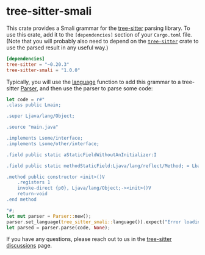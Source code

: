 # tree-sitter-smali

This crate provides a Smali grammar for the [tree-sitter][] parsing library. To
use this crate, add it to the `[dependencies]` section of your `Cargo.toml`
file. (Note that you will probably also need to depend on the
[`tree-sitter`][tree-sitter crate] crate to use the parsed result in any useful
way.)

```toml
[dependencies]
tree-sitter = "~0.20.3"
tree-sitter-smali = "1.0.0"
```

Typically, you will use the [language][language func] function to add this
grammar to a tree-sitter [Parser][], and then use the parser to parse some code:

```rust
let code = r#"
.class public Lmain;

.super Ljava/lang/Object;

.source "main.java"

.implements Lsome/interface;
.implements Lsome/other/interface;

.field public static aStaticFieldWithoutAnInitializer:I

.field public static methodStaticField:Ljava/lang/reflect/Method; = Lbaksmali/test/class;->testMethod(ILjava/lang/String;)Ljava/lang/String;

.method public constructor <init>()V
    .registers 1
    invoke-direct {p0}, Ljava/lang/Object;-><init>()V
    return-void
.end method

"#;
let mut parser = Parser::new();
parser.set_language(tree_sitter_smali::language()).expect("Error loading Smali grammar");
let parsed = parser.parse(code, None);
```

If you have any questions, please reach out to us in the [tree-sitter
discussions] page.

[language func]: https://docs.rs/tree-sitter-smali/*/tree_sitter_smali/fn.language.html
[parser]: https://docs.rs/tree-sitter/*/tree_sitter/struct.Parser.html
[tree-sitter]: https://tree-sitter.github.io/
[tree-sitter crate]: https://crates.io/crates/tree-sitter
[tree-sitter discussions]: https://github.com/tree-sitter/tree-sitter/discussions
